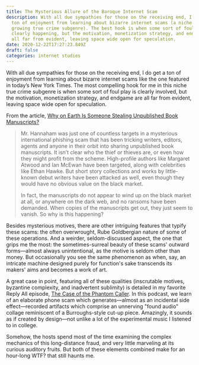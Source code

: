 ```yaml
---
title: The Mysterious Allure of the Baroque Internet Scam
description: With all due sympathies for those on the receiving end, I do get a
  ton of enjoyment from learning about bizarre internet scams (a niche but
  growing true crime subgenre). The best hook is when some sort of foul play is
  clearly happening, but the motivation, monetization strategy, and endgame are
  all far from evident, leaving space wide open for speculation.
date: 2020-12-22T17:27:23.849Z
draft: false
categories: internet studies
---
```

With all due sympathies for those on the receiving end, I do get a ton of enjoyment from learning about  bizarre internet scams like the one featured in today’s New York Times. The most compelling hook for me in this niche true crime subgenre is when some sort of foul play is clearly involved, but the motivation, monetization strategy, and endgame are all far from evident, leaving space wide open for speculation. 

From the article, [Why on Earth Is Someone Stealing Unpublished Book Manuscripts?](https://www.nytimes.com/2020/12/21/books/publishing-manuscripts-phishing-scam.html?referringSource=articleShare)

> Mr. Hannaham was just one of countless targets in a mysterious international phishing scam that has been tricking writers, editors, agents and anyone in their orbit into sharing unpublished book manuscripts. It isn’t clear who the thief or thieves are, or even how they might profit from the scheme. High-profile authors like Margaret Atwood and Ian McEwan have been targeted, along with celebrities like Ethan Hawke. But short story collections and works by little-known debut writers have been attacked as well, even though they would have no obvious value on the black market.
>
> In fact, the manuscripts do not appear to wind up on the black market at all, or anywhere on the dark web, and no ransoms have been demanded. When copies of the manuscripts get out, they just seem to vanish. So why is this happening?

Besides mysterious motives, there are other intriguing features that typify these scams: the often overwrought, Rube Goldbergian nature of some of these operations. And a weirder, seldom-discussed aspect, the one that grips me the most: the sometimes-surreal beauty of these scams' outward forms—almost always unintentional, as the motive is seldom other than money. But occasionally you see the same phenomenon as when, say, an intricate machine designed purely for function's sake transcends its makers' aims and becomes a work of art.

A great case in point, featuring all of these qualities (inscrutable motives, byzantine complexity, and inadvertent sublimity) is detailed in my favorite Reply All episode, [The Case of the Phantom Caller](https://gimletmedia.com/shows/reply-all/n8ho3a). In this podcast, we learn of an elaborate phone scam which generates—almost as an incidental side effect—recorded artifacts which comprise an unnerving "found audio" collage reminiscent of a Burroughs-style cut-up piece. Amazingly, it sounds as if created by design—not unlike a lot of the experimental music I listened to in college. 

Somehow, the hosts spend most of the time examining the complex mechanics of this long-distance fraud, and very little marveling at its curious auditory fruits. But both of these elements combined make for an hour-long WTF? that still haunts me.